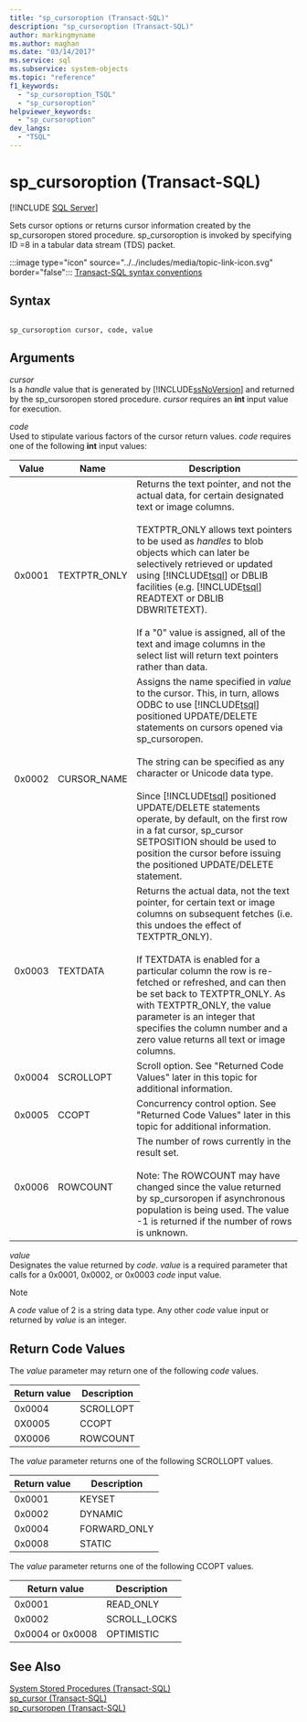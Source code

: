 ```yaml
---
title: "sp_cursoroption (Transact-SQL)"
description: "sp_cursoroption (Transact-SQL)"
author: markingmyname
ms.author: maghan
ms.date: "03/14/2017"
ms.service: sql
ms.subservice: system-objects
ms.topic: "reference"
f1_keywords:
  - "sp_cursoroption_TSQL"
  - "sp_cursoroption"
helpviewer_keywords:
  - "sp_cursoroption"
dev_langs:
  - "TSQL"
---
```

# sp_cursoroption (Transact-SQL)
[!INCLUDE [SQL Server](../../includes/applies-to-version/sqlserver.md)]

  Sets cursor options or returns cursor information created by the sp_cursoropen stored procedure. sp_cursoroption is invoked by specifying ID =8 in a tabular data stream (TDS) packet.  
  
 :::image type="icon" source="../../includes/media/topic-link-icon.svg" border="false"::: [Transact-SQL syntax conventions](../../t-sql/language-elements/transact-sql-syntax-conventions-transact-sql.md)  
  
## Syntax  
  
```  
  
sp_cursoroption cursor, code, value  
```  
  
## Arguments  
 *cursor*  
 Is a *handle* value that is generated by [!INCLUDE[ssNoVersion](../../includes/ssnoversion-md.md)] and returned by the sp_cursoropen stored procedure. *cursor* requires an **int** input value for execution.  
  
 *code*  
 Used to stipulate various factors of the cursor return values. *code* requires one of the following **int** input values:  
  
|Value|Name|Description|  
|-----------|----------|-----------------|  
|0x0001|TEXTPTR_ONLY|Returns the text pointer, and not the actual data, for certain designated text or image columns.<br /><br /> TEXTPTR_ONLY allows text pointers to be used as *handles* to blob objects which can later be selectively retrieved or updated using [!INCLUDE[tsql](../../includes/tsql-md.md)] or DBLIB facilities (e.g. [!INCLUDE[tsql](../../includes/tsql-md.md)] READTEXT or DBLIB DBWRITETEXT).<br /><br /> If a "0" value is assigned, all of the text and image columns in the select list will return text pointers rather than data.|  
|0x0002|CURSOR_NAME|Assigns the name specified in *value* to the cursor. This, in turn, allows ODBC to use [!INCLUDE[tsql](../../includes/tsql-md.md)] positioned UPDATE/DELETE statements on cursors opened via sp_cursoropen.<br /><br /> The string can be specified as any character or Unicode data type.<br /><br /> Since [!INCLUDE[tsql](../../includes/tsql-md.md)] positioned UPDATE/DELETE statements operate, by default, on the first row in a fat cursor, sp_cursor SETPOSITION should be used to position the cursor before issuing the positioned UPDATE/DELETE statement.|  
|0x0003|TEXTDATA|Returns the actual data, not the text pointer, for certain text or image columns on subsequent fetches (i.e. this undoes the effect of TEXTPTR_ONLY).<br /><br /> If TEXTDATA is enabled for a particular column the row is re-fetched or refreshed, and can then be set back to TEXTPTR_ONLY. As with TEXTPTR_ONLY, the value parameter is an integer that specifies the column number and a zero value returns all text or image columns.|  
|0x0004|SCROLLOPT|Scroll option. See "Returned Code Values" later in this topic for additional information.|  
|0x0005|CCOPT|Concurrency control option. See "Returned Code Values" later in this topic for additional information.|  
|0x0006|ROWCOUNT|The number of rows currently in the result set.<br /><br /> Note: The ROWCOUNT may have changed since the value returned by sp_cursoropen if asynchronous population is being used. The value -1 is returned if the number of rows is unknown.|  
  
 *value*  
 Designates the value returned by *code*. *value* is a required parameter that calls for a 0x0001, 0x0002, or 0x0003 *code* input value.  
  
> [!NOTE]  
>  A *code* value of 2 is a string data type. Any other *code* value input or returned by *value* is an integer.  
  
## Return Code Values  
 The *value* parameter may return one of the following *code* values.  
  
|Return value|Description|  
|------------------|-----------------|  
|0x0004|SCROLLOPT|  
|0X0005|CCOPT|  
|0X0006|ROWCOUNT|  
  
 The *value* parameter returns one of the following SCROLLOPT values.  
  
|Return value|Description|  
|------------------|-----------------|  
|0x0001|KEYSET|  
|0x0002|DYNAMIC|  
|0x0004|FORWARD_ONLY|  
|0x0008|STATIC|  
  
 The *value* parameter returns one of the following CCOPT values.  
  
|Return value|Description|  
|------------------|-----------------|  
|0x0001|READ_ONLY|  
|0x0002|SCROLL_LOCKS|  
|0x0004 or 0x0008|OPTIMISTIC|  
  
## See Also  
 [System Stored Procedures &#40;Transact-SQL&#41;](../../relational-databases/system-stored-procedures/system-stored-procedures-transact-sql.md)   
 [sp_cursor &#40;Transact-SQL&#41;](../../relational-databases/system-stored-procedures/sp-cursor-transact-sql.md)   
 [sp_cursoropen &#40;Transact-SQL&#41;](../../relational-databases/system-stored-procedures/sp-cursoropen-transact-sql.md)  
  
  
